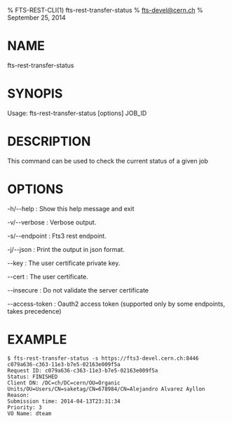 % FTS-REST-CLI(1) fts-rest-transfer-status
% fts-devel@cern.ch
% September 25, 2014
# NAME

fts-rest-transfer-status

# SYNOPIS

Usage: fts-rest-transfer-status [options] JOB_ID

# DESCRIPTION

This command can be used to check the current status of a given job

# OPTIONS

-h/--help
:	Show this help message and exit

-v/--verbose
:	Verbose output. 

-s/--endpoint
:	Fts3 rest endpoint. 

-j/--json
:	Print the output in json format. 

--key
:	The user certificate private key. 

--cert
:	The user certificate. 

--insecure
:	Do not validate the server certificate

--access-token
:	Oauth2 access token (supported only by some endpoints, takes precedence)

# EXAMPLE
```
$ fts-rest-transfer-status -s https://fts3-devel.cern.ch:8446 c079a636-c363-11e3-b7e5-02163e009f5a
Request ID: c079a636-c363-11e3-b7e5-02163e009f5a
Status: FINISHED
Client DN: /DC=ch/DC=cern/OU=Organic Units/OU=Users/CN=saketag/CN=678984/CN=Alejandro Alvarez Ayllon
Reason:
Submission time: 2014-04-13T23:31:34
Priority: 3
VO Name: dteam

```
